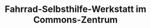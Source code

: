---
title: "Fahrrad-Selbsthilfe-Werkstatt im Commons-Zentrum"
url: /lueneburg/fahrrad-selbsthilfe-werkstatt-im-commons-zentrum/
shop: Fahrrad
---